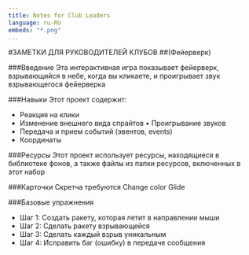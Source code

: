 ```yaml
---
title: Notes for Club Leaders 
language: ru-RU
embeds: "*.png"
...
```


#ЗАМЕТКИ ДЛЯ РУКОВОДИТЕЛЕЙ КЛУБОВ 
##(Фейерверк) 
 
###Введение 
Эта интерактивная игра показывает фейерверк, взрывающийся в небе, когда вы кликаете, и проигрывает звук взрывающегося фейерверка 
 
###Навыки 
Этот проект содержит: 
 
* Реакция на клики 
* Изменение внешнего вида спрайтов • Проигрывание звуков 
* Передача и прием событий (эвентов, events) 
* Координаты 
 
###Ресурсы 
Этот проект использует ресурсы, находящиеся в библиотеке фонов, а также файлы из папки ресурсов, включенных в этот набор 
 
###Карточки Скретча требуются 
Change color Glide 
 
###Базовые упражнения 
* Шаг 1: Создать ракету, которая летит в направлении мыши
* Шаг 2: Сделать ракету взрывающейся 
* Шаг 3: Сделать каждый взрыв уникальным 
* Шаг 4: Исправить баг (ошибку) в передаче сообщения 
